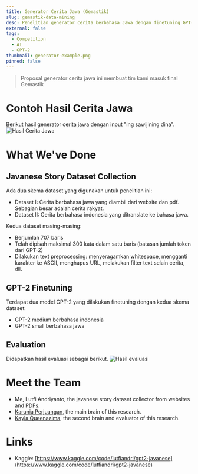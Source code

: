```yaml
---
title: Generator Cerita Jawa (Gemastik)
slug: gemastik-data-mining
desc: Penelitian generator cerita berbahasa Jawa dengan finetuning GPT-2.
external: false
tags:
  - Competition
  - AI
  - GPT-2
thumbnail: generator-example.png
pinned: false
---
```


> Proposal generator cerita jawa ini membuat tim kami masuk final Gemastik

# Contoh Hasil Cerita Jawa

Berikut hasil generator cerita jawa dengan input "ing sawijining dina".
![Hasil Cerita Jawa](/portfolio/gemastik-data-mining/generator-example.png)

# What We've Done

## Javanese Story Dataset Collection

Ada dua skema dataset yang digunakan untuk penelitian ini:

- Dataset I: Cerita berbahasa jawa yang diambil dari website dan pdf. Sebagian besar adalah cerita rakyat.
- Dataset II: Cerita berbahasa indonesia yang ditranslate ke bahasa jawa.

Kedua dataset masing-masing:

- Berjumlah 707 baris
- Telah dipisah maksimal 300 kata dalam satu baris (batasan jumlah token dari GPT-2)
- Dilakukan text preprocessing: menyeragamkan whitespace, mengganti karakter ke ASCII, menghapus URL, melakukan filter text selain cerita, dll.

## GPT-2 Finetuning

Terdapat dua model GPT-2 yang dilakukan finetuning dengan kedua skema dataset:

- GPT-2 medium berbahasa indonesia
- GPT-2 small berbahasa jawa

## Evaluation

Didapatkan hasil evaluasi sebagai berikut.
![Hasil evaluasi](/portfolio/gemastik-data-mining/evaluation-result.png)

# Meet the Team

- Me, Lutfi Andriyanto, the javanese story dataset collector from websites and PDFs.
- [Karunia Perjuangan], the main brain of this research.
- [Kayla Queenazima], the second brain and evaluator of this research.

# Links

- Kaggle: [https://www.kaggle.com/code/lutfiandri/gpt2-javanese](https://www.kaggle.com/code/lutfiandri/gpt2-javanese)

<!-- def -->

[karunia perjuangan]: https://www.linkedin.com/in/karunia-perjuangan-620420175
[kayla queenazima]: https://www.linkedin.com/in/kayla-queenazima-1545201b4

